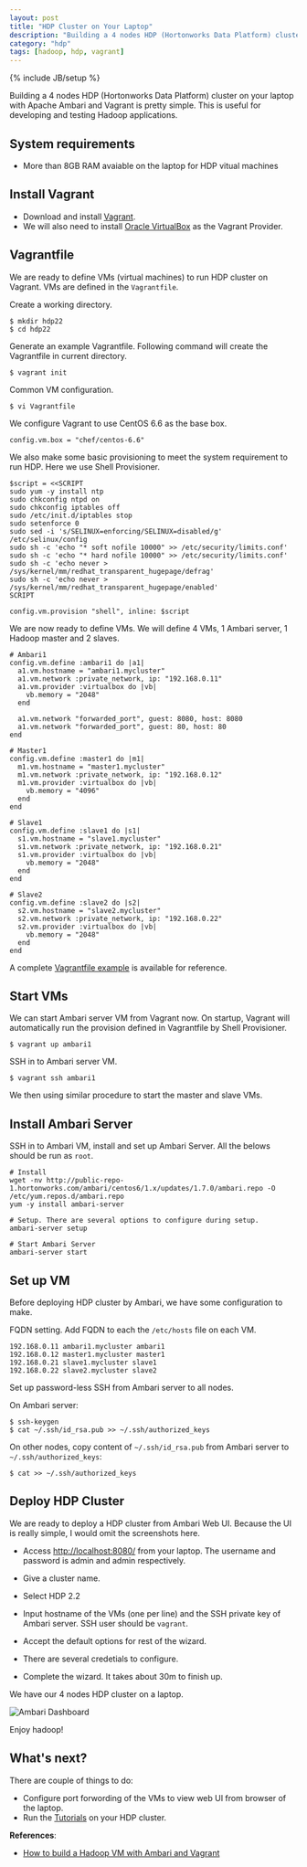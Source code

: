 ```yaml
---
layout: post
title: "HDP Cluster on Your Laptop"
description: "Building a 4 nodes HDP (Hortonworks Data Platform) cluster on your laptop with Apache Ambari and Vagrant is pretty simple."
category: "hdp"
tags: [hadoop, hdp, vagrant]
---
```

{% include JB/setup %}

Building a 4 nodes HDP (Hortonworks Data Platform) cluster on your laptop with Apache Ambari and Vagrant is pretty simple. This is useful for developing and testing Hadoop applications.

## System requirements
- More than 8GB RAM avaiable on the laptop for HDP vitual machines

## Install Vagrant
- Download and install [Vagrant](https://www.vagrantup.com).
- We will also need to install [Oracle VirtualBox](https://www.virtualbox.org) as the Vagrant Provider.

## Vagrantfile
We are ready to define VMs (virtual machines) to run HDP cluster on Vagrant. VMs are defined in the `Vagrantfile`.

Create a working directory.

    $ mkdir hdp22
    $ cd hdp22

Generate an example Vagrantfile. Following command will create the Vagrantfile in current directory.

    $ vagrant init

Common VM configuration.

    $ vi Vagrantfile

We configure Vagrant to use CentOS 6.6 as the base box.

    config.vm.box = "chef/centos-6.6"

We also make some basic provisioning to meet the system requirement to run HDP. Here we use Shell Provisioner.

    $script = <<SCRIPT
    sudo yum -y install ntp
    sudo chkconfig ntpd on
    sudo chkconfig iptables off
    sudo /etc/init.d/iptables stop
    sudo setenforce 0
    sudo sed -i 's/SELINUX=enforcing/SELINUX=disabled/g' /etc/selinux/config
    sudo sh -c 'echo "* soft nofile 10000" >> /etc/security/limits.conf'
    sudo sh -c 'echo "* hard nofile 10000" >> /etc/security/limits.conf'
    sudo sh -c 'echo never > /sys/kernel/mm/redhat_transparent_hugepage/defrag'
    sudo sh -c 'echo never > /sys/kernel/mm/redhat_transparent_hugepage/enabled'
    SCRIPT

    config.vm.provision "shell", inline: $script

We are now ready to define VMs. We will define 4 VMs, 1 Ambari server, 1 Hadoop master and 2 slaves.

    # Ambari1
    config.vm.define :ambari1 do |a1|
      a1.vm.hostname = "ambari1.mycluster"
      a1.vm.network :private_network, ip: "192.168.0.11"
      a1.vm.provider :virtualbox do |vb|
        vb.memory = "2048"
      end

      a1.vm.network "forwarded_port", guest: 8080, host: 8080
      a1.vm.network "forwarded_port", guest: 80, host: 80
    end

    # Master1
    config.vm.define :master1 do |m1|
      m1.vm.hostname = "master1.mycluster"
      m1.vm.network :private_network, ip: "192.168.0.12"
      m1.vm.provider :virtualbox do |vb|
        vb.memory = "4096"
      end
    end

    # Slave1
    config.vm.define :slave1 do |s1|
      s1.vm.hostname = "slave1.mycluster"
      s1.vm.network :private_network, ip: "192.168.0.21"
      s1.vm.provider :virtualbox do |vb|
        vb.memory = "2048"
      end
    end

    # Slave2
    config.vm.define :slave2 do |s2|
      s2.vm.hostname = "slave2.mycluster"
      s2.vm.network :private_network, ip: "192.168.0.22"
      s2.vm.provider :virtualbox do |vb|
        vb.memory = "2048"
      end
    end

A complete [Vagrantfile example](https://gist.github.com/uprush/a34c0e45c735f7979bea) is available for reference.

## Start VMs

We can start Ambari server VM from Vagrant now. On startup, Vagrant will automatically run the provision defined in Vagrantfile by Shell Provisioner.

    $ vagrant up ambari1

SSH in to Ambari server VM.

    $ vagrant ssh ambari1

We then using similar procedure to start the master and slave VMs.

## Install Ambari Server

SSH in to Ambari VM, install and set up Ambari Server. All the belows should be run as `root`.

    # Install
    wget -nv http://public-repo-1.hortonworks.com/ambari/centos6/1.x/updates/1.7.0/ambari.repo -O /etc/yum.repos.d/ambari.repo
    yum -y install ambari-server

    # Setup. There are several options to configure during setup.
    ambari-server setup

    # Start Ambari Server
    ambari-server start

## Set up VM

Before deploying HDP cluster by Ambari, we have some configuration to make.

FQDN setting. Add FQDN to each the `/etc/hosts` file on each VM.

    192.168.0.11 ambari1.mycluster ambari1
    192.168.0.12 master1.mycluster master1
    192.168.0.21 slave1.mycluster slave1
    192.168.0.22 slave2.mycluster slave2

Set up password-less SSH from Ambari server to all nodes.

On Ambari server:

    $ ssh-keygen
    $ cat ~/.ssh/id_rsa.pub >> ~/.ssh/authorized_keys

On other nodes, copy content of `~/.ssh/id_rsa.pub` from Ambari server to `~/.ssh/authorized_keys`:

    $ cat >> ~/.ssh/authorized_keys


## Deploy HDP Cluster

We are ready to deploy a HDP cluster from Ambari Web UI. Because the UI is really simple, I would omit the screenshots here.

- Access [http://localhost:8080/](http://localhost:8080/) from your laptop. The username and password is admin and admin respectively.

- Give a cluster name.

- Select HDP 2.2

- Input hostname of the VMs (one per line) and the SSH private key of Ambari server. SSH user should be `vagrant`.

- Accept the default options for rest of the wizard.

- There are several credetials to configure.

- Complete the wizard. It takes about 30m to finish up.


We have our 4 nodes HDP cluster on a laptop.

![Ambari Dashboard](http://d2ovxh5wj5dcbc.cloudfront.net/images/ambari-dashboard-small.png)

Enjoy hadoop!

## What's next?
There are couple of things to do:

- Configure port forwording of the VMs to view web UI from browser of the laptop.
- Run the [Tutorials](http://hortonworks.com/tutorials/) on your HDP cluster.

**References**:

- [How to build a Hadoop VM with Ambari and Vagrant](http://hortonworks.com/blog/building-hadoop-vm-quickly-ambari-vagrant/)
